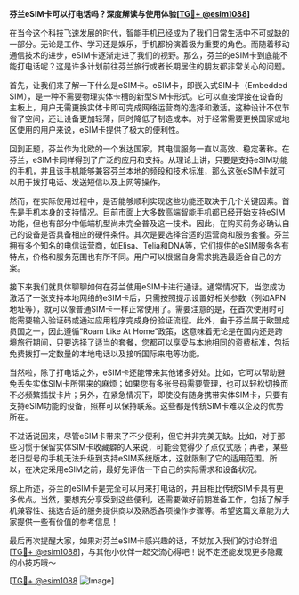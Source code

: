**芬兰eSIM卡可以打电话吗？深度解读与使用体验[[TG💪+ @esim1088](https://t.me/s/esim1088)]**

在当今这个科技飞速发展的时代，智能手机已经成为了我们日常生活中不可或缺的一部分。无论是工作、学习还是娱乐，手机都扮演着极为重要的角色。而随着移动通信技术的进步，eSIM卡逐渐走进了我们的视野。那么，芬兰的eSIM卡到底能不能打电话呢？这是许多计划前往芬兰旅行或者长期居住的朋友都非常关心的问题。

首先，让我们来了解一下什么是eSIM卡。eSIM卡，即嵌入式SIM卡（Embedded SIM），是一种不需要物理实体卡槽的新型SIM卡形式。它可以直接焊接在设备的主板上，用户无需更换实体卡即可完成网络运营商的选择和激活。这种设计不仅节省了空间，还让设备更加轻薄，同时降低了制造成本。对于经常需要更换国家或地区使用的用户来说，eSIM卡提供了极大的便利性。

回到正题，芬兰作为北欧的一个发达国家，其电信服务一直以高效、稳定著称。在芬兰，eSIM卡同样得到了广泛的应用和支持。从理论上讲，只要是支持eSIM功能的手机，并且该手机能够兼容芬兰本地的频段和技术标准，那么这张eSIM卡就可以用于拨打电话、发送短信以及上网等操作。

然而，在实际使用过程中，是否能够顺利实现这些功能还取决于几个关键因素。首先是手机本身的支持情况。目前市面上大多数高端智能手机都已经开始支持eSIM功能，但也有部分中低端机型尚未完全普及这一技术。因此，在购买前务必确认自己的设备是否具备相应的硬件条件。其次是要选择合适的运营商和服务套餐。芬兰拥有多个知名的电信运营商，如Elisa、Telia和DNA等，它们提供的eSIM服务各有特点，价格和服务范围也有所不同。用户可以根据自身需求挑选最适合自己的方案。

接下来我们就具体聊聊如何在芬兰使用eSIM卡进行通话。通常情况下，当您成功激活了一张支持本地网络的eSIM卡后，只需按照提示设置好相关参数（例如APN地址等），就可以像普通SIM卡一样正常使用了。需要注意的是，在首次使用时可能需要输入验证码或通过应用程序完成身份验证流程。此外，由于芬兰属于欧盟成员国之一，因此遵循“Roam Like At Home”政策，这意味着无论是在国内还是跨境旅行期间，只要选择了适当的套餐，您都可以享受与本地相同的资费标准，包括免费拨打一定数量的本地电话以及接听国际来电等功能。

当然啦，除了打电话之外，eSIM卡还能带来其他诸多好处。比如，它可以帮助避免丢失实体SIM卡所带来的麻烦；如果您有多张号码需要管理，也可以轻松切换而不必频繁插拔卡片；另外，在紧急情况下，即使没有随身携带实体SIM卡，只要有支持eSIM功能的设备，照样可以保持联系。这些都是传统SIM卡难以企及的优势所在。

不过话说回来，尽管eSIM卡带来了不少便利，但它并非完美无缺。比如，对于那些习惯于保留实体SIM卡收藏癖的人来说，可能会觉得少了点仪式感；再者，某些老旧型号的手机无法升级到支持eSIM系统版本，这就限制了它的适用范围。所以，在决定采用eSIM之前，最好先评估一下自己的实际需求和设备状况。

综上所述，芬兰的eSIM卡是完全可以用来打电话的，并且相比传统SIM卡具有更多优点。当然，要想充分享受到这些便利，还需要做好前期准备工作，包括了解手机兼容性、挑选合适的服务提供商以及熟悉各项操作步骤等。希望这篇文章能为大家提供一些有价值的参考信息！

最后再次提醒大家，如果对芬兰eSIM卡感兴趣的话，不妨加入我们的讨论群组[[TG💪+ @esim1088](https://t.me/s/esim1088)]，与其他小伙伴一起交流心得吧！说不定还能发现更多隐藏的小技巧哦～ 

[[TG💪+ @esim1088](https://t.me/s/esim1088) ![Image](https://i.postimg.cc/4NQfJmqS/Snipaste-2025-05-13-00-14-12.png)]